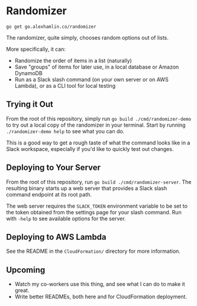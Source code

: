 # Randomizer

```
go get go.alexhamlin.co/randomizer
```

The randomizer, quite simply, chooses random options out of lists.

More specifically, it can:

* Randomize the order of items in a list (naturally)
* Save "groups" of items for later use, in a local database or Amazon DynamoDB
* Run as a Slack slash command (on your own server or on AWS Lambda), or as a
  CLI tool for local testing

## Trying it Out

From the root of this repository, simply run `go build ./cmd/randomizer-demo`
to try out a local copy of the randomizer in your terminal. Start by running
`./randomizer-demo help` to see what you can do.

This is a good way to get a rough taste of what the command looks like in a
Slack workspace, especially if you'd like to quickly test out changes.

## Deploying to Your Server

From the root of this repository, run `go build ./cmd/randomizer-server`. The
resulting binary starts up a web server that provides a Slack slash command
endpoint at its root path.

The web server requires the `SLACK_TOKEN` environment variable to be set to the
token obtained from the settings page for your slash command. Run with `-help`
to see available options for the server.

## Deploying to AWS Lambda

See the README in the `CloudFormation/` directory for more information.

## Upcoming

* Watch my co-workers use this thing, and see what I can do to make it great.
* Write better READMEs, both here and for CloudFormation deployment.
